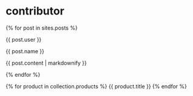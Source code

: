 # contributor

{% for post in sites.posts %}
  <p>{{ post.user }}</p>
  
  <p>{{ post.name }}</p>
  
  <p>{{ post.content | markdownify }}</p>
  
{% endfor %}


{% for product in collection.products %}
  {{ product.title }}
{% endfor %}

